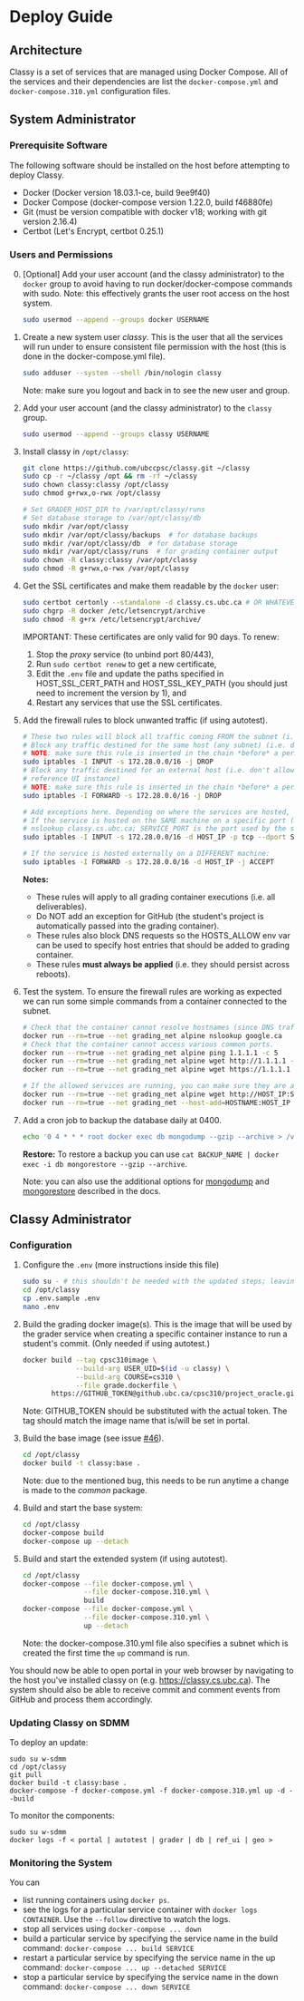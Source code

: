 # Deploy Guide

## Architecture

Classy is a set of services that are managed using Docker Compose. All of the services and their dependencies are list
the `docker-compose.yml` and `docker-compose.310.yml` configuration files.

## System Administrator

### Prerequisite Software

The following software should be installed on the host before attempting to deploy Classy.

- Docker (Docker version 18.03.1-ce, build 9ee9f40)
- Docker Compose (docker-compose version 1.22.0, build f46880fe)
- Git (must be version compatible with docker v18; working with git version 2.16.4)
- Certbot (Let's Encrypt, certbot 0.25.1)

### Users and Permissions

0. [Optional] Add your user account (and the classy administrator) to the `docker` group to avoid having to run docker/docker-compose commands with
sudo. Note: this effectively grants the user root access on the host system.

    ```bash
    sudo usermod --append --groups docker USERNAME
    ```

1. Create a new system user _classy_. This is the user that all the services will run under to ensure consistent file
permission with the host (this is done in the docker-compose.yml file).

    ```bash
    sudo adduser --system --shell /bin/nologin classy
    ```
    
    Note: make sure you logout and back in to see the new user and group.

2. Add your user account (and the classy administrator) to the `classy` group.

    ```bash
    sudo usermod --append --groups classy USERNAME
    ```

3. Install classy in `/opt/classy`:

    ```bash
    git clone https://github.com/ubccpsc/classy.git ~/classy
    sudo cp -r ~/classy /opt && rm -rf ~/classy
    sudo chown classy:classy /opt/classy
    sudo chmod g+rwx,o-rwx /opt/classy
 
    # Set GRADER_HOST_DIR to /var/opt/classy/runs
    # Set database storage to /var/opt/classy/db
    sudo mkdir /var/opt/classy
    sudo mkdir /var/opt/classy/backups  # for database backups
    sudo mkdir /var/opt/classy/db  # for database storage
    sudo mkdir /var/opt/classy/runs  # for grading container output
    sudo chown -R classy:classy /var/opt/classy
    sudo chmod -R g+rwx,o-rwx /var/opt/classy
    ```

4. Get the SSL certificates and make them readable by the `docker` user:

    ```bash
    sudo certbot certonly --standalone -d classy.cs.ubc.ca # OR WHATEVER HOSTNAME YOU'RE USING
    sudo chgrp -R docker /etc/letsencrypt/archive
    sudo chmod -R g+rx /etc/letsencrypt/archive/
    ```
    IMPORTANT: These certificates are only valid for 90 days. To renew:
    
    1. Stop the _proxy_ service (to unbind port 80/443),
    2. Run `sudo certbot renew` to get a new certificate,
    3. Edit the `.env` file and update the paths specified in HOST_SSL_CERT_PATH and HOST_SSL_KEY_PATH (you should just
       need to increment the version by 1), and
    4. Restart any services that use the SSL certificates.

5. Add the firewall rules to block unwanted traffic (if using autotest).

    ```bash
    # These two rules will block all traffic coming FROM the subnet (i.e. grading container)
    # Block any traffic destined for the same host (any subnet) (i.e. don't allow requests to classy.cs.ubc.ca/reference_ui)
    # NOTE: make sure this rule is inserted in the chain *before* a permissive accept.
    sudo iptables -I INPUT -s 172.28.0.0/16 -j DROP
    # Block any traffic destined for an external host (i.e. don't allow requests to a student-operated host or mirrored
    # reference UI instance)
    # NOTE: make sure this rule is inserted in the chain *before* a permissive accept.
    sudo iptables -I FORWARD -s 172.28.0.0/16 -j DROP
 
    # Add exceptions here. Depending on where the services are hosted, use ONE of the two forms below.
    # If the service is hosted on the SAME machine on a specific port (HOST_IP is the ip of the host--i.e. from
    # nslookup classy.cs.ubc.ca; SERVICE_PORT is the port used by the service):
    sudo iptables -I INPUT -s 172.28.0.0/16 -d HOST_IP -p tcp --dport SERVICE_PORT -j ACCEPT
    
    # If the service is hosted externally on a DIFFERENT machine:
    sudo iptables -I FORWARD -s 172.28.0.0/16 -d HOST_IP -j ACCEPT
    ```
    
    **Notes:**
    - These rules will apply to all grading container executions (i.e. all deliverables). 
    - Do NOT add an exception for GitHub (the student's project is automatically passed into the grading container).
    - These rules also block DNS requests so the HOSTS_ALLOW env var can be used to specify host entries that should be
      added to grading container.
    - These rules **must always be applied** (i.e. they should persist across reboots).

6. Test the system. To ensure the firewall rules are working as expected we can run some simple commands from a container
   connected to the subnet.
   
    ```bash
    # Check that the container cannot resolve hostnames (since DNS traffic is blocked).
    docker run --rm=true --net grading_net alpine nslookup google.ca
    # Check that the container cannot access various common ports.
    docker run --rm=true --net grading_net alpine ping 1.1.1.1 -c 5
    docker run --rm=true --net grading_net alpine wget http://1.1.1.1 --timeout=10
    docker run --rm=true --net grading_net alpine wget https://1.1.1.1 --timeout=10

    # If the allowed services are running, you can make sure they are accessible:
    docker run --rm=true --net grading_net alpine wget http://HOST_IP:SERVICE_PORT
    docker run --rm=true --net grading_net --host-add=HOSTNAME:HOST_IP alpine wget http://HOSTNAME:SERVICE_PORT
    ```

7. Add a cron job to backup the database daily at 0400.
   
    ```bash
    echo '0 4 * * * root docker exec db mongodump --gzip --archive > /var/opt/classy/backups/classydb.$(date +\%Y\%m\%dT\%H\%M\%S).gz' | sudo tee /etc/cron.d/backup-classy-db
    ```
    
    **Restore:** To restore a backup you can use `cat BACKUP_NAME | docker exec -i db mongorestore --gzip --archive`.
    
    Note: you can also use the additional options for [mongodump](https://docs.mongodb.com/manual/reference/program/mongodump/)
    and [mongorestore](https://docs.mongodb.com/manual/reference/program/mongorestore/) described in the docs.

## Classy Administrator

### Configuration

1. Configure the `.env` (more instructions inside this file)

    ```bash
    sudo su - # this shouldn't be needed with the updated steps; leaving just in case.
    cd /opt/classy
    cp .env.sample .env
    nano .env
    ```

2. Build the grading docker image(s). This is the image that will be used by the grader service when creating a specific
   container instance to run a student's commit. (Only needed if using autotest.)

    ```bash
    docker build --tag cpsc310image \
                 --build-arg USER_UID=$(id -u classy) \
                 --build-arg COURSE=cs310 \
                 --file grade.dockerfile \
           https://GITHUB_TOKEN@github.ubc.ca/cpsc310/project_oracle.git
    ```
    Note: GITHUB_TOKEN should be substituted with the actual token. The tag should match the image name that is/will be
    set in portal.

3. Build the base image (see issue [#46](https://github.com/ubccpsc/classy/issues/46)).
    
    ```bash
    cd /opt/classy
    docker build -t classy:base .
    ```
    
    Note: due to the mentioned bug, this needs to be run anytime a change is made to the _common_ package. 

4. Build and start the base system:

    ```bash
    cd /opt/classy
    docker-compose build
    docker-compose up --detach
    ```

5. Build and start the extended system (if using autotest).
    
    ```bash
    cd /opt/classy
    docker-compose --file docker-compose.yml \
                   --file docker-compose.310.yml \
                   build
    docker-compose --file docker-compose.yml \
                   --file docker-compose.310.yml \
                   up --detach
    ```
    Note: the docker-compose.310.yml file also specifies a subnet which is created the first time the `up` command is run.

You should now be able to open portal in your web browser by navigating to the host you've installed classy on (e.g. 
<https://classy.cs.ubc.ca>). The system should also be able to receive commit and comment events from GitHub and process
them accordingly.

### Updating Classy on SDMM

To deploy an update:

```
sudo su w-sdmm
cd /opt/classy
git pull
docker build -t classy:base .
docker-compose -f docker-compose.yml -f docker-compose.310.yml up -d --build
```

To monitor the components:

```
sudo su w-sdmm
docker logs -f < portal | autotest | grader | db | ref_ui | geo >
```


### Monitoring the System

You can

- list running containers using `docker ps`. 
- see the logs for a particular service container with `docker logs CONTAINER`. Use the `--follow` directive to watch
  the logs.
- stop all services using `docker-compose ... down`
- build a particular service by specifying the service name in the build command: `docker-compose ... build SERVICE`
- restart a particular service by specifying the service name in the up command: `docker-compose ... up --detached SERVICE`
- stop a particular service by specifying the service name in the down command: `docker-compose ... down SERVICE`

